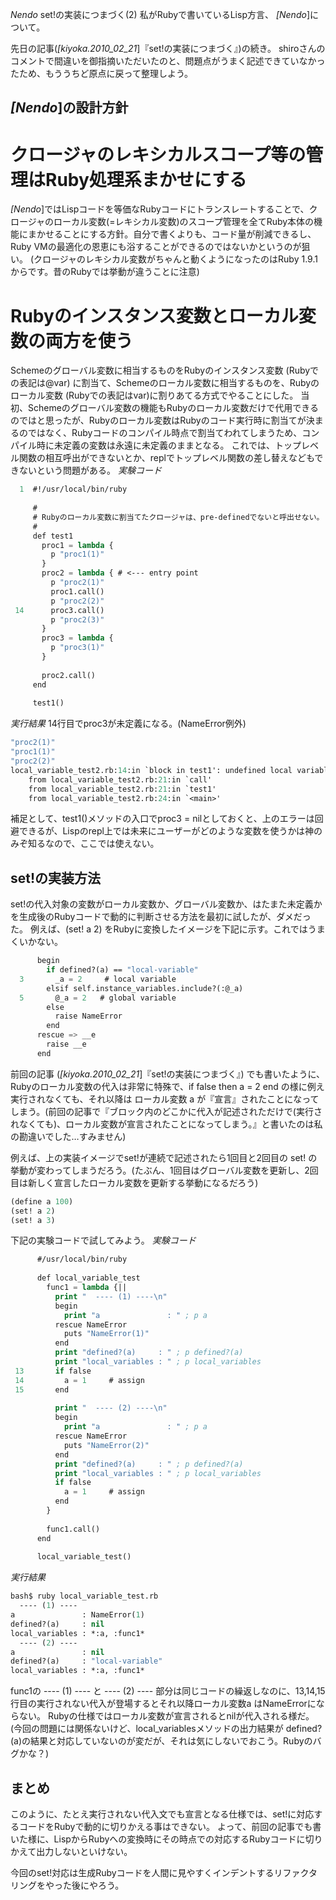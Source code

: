 *Nendo* set!の実装につまづく(2)
私がRubyで書いているLisp方言、 *[Nendo*]について。

先日の記事(*[kiyoka.2010_02_21*]『set!の実装につまづく』)の続き。
shiroさんのコメントで間違いを御指摘いただいたのと、問題点がうまく記述できていなかったため、もううちど原点に戻って整理しよう。

## *[Nendo*]の設計方針
# クロージャのレキシカルスコープ等の管理はRuby処理系まかせにする
*[Nendo*]ではLispコードを等価なRubyコードにトランスレートすることで、クロージャのローカル変数(=レキシカル変数)のスコープ管理を全てRuby本体の機能にまかせることにする方針。自分で書くよりも、コード量が削減できるし、Ruby VMの最適化の恩恵にも浴することができるのではないかというのが狙い。
(クロージャのレキシカル変数がちゃんと動くようになったのはRuby 1.9.1からです。昔のRubyでは挙動が違うことに注意)

# Rubyのインスタンス変数とローカル変数の両方を使う
Schemeのグローバル変数に相当するものをRubyのインスタンス変数 (Rubyでの表記は@var) に割当て、Schemeのローカル変数に相当するものを、Rubyのローカル変数 (Rubyでの表記はvar)に割りあてる方式でやることにした。
当初、Schemeのグローバル変数の機能もRubyのローカル変数だけで代用できるのではと思ったが、Rubyのローカル変数はRubyのコード実行時に割当てが決まるのではなく、Rubyコードのコンパイル時点で割当てわれてしまうため、コンパイル時に未定義の変数は永遠に未定義のままとなる。
これでは、トップレベル関数の相互呼出ができないとか、replでトップレベル関数の差し替えなどもできないという問題がある。
*実験コード*
```lisp
  1  #!/usr/local/bin/ruby
     
     #
     # Rubyのローカル変数に割当てたクロージャは、pre-definedでないと呼出せない。
     #
     def test1
       proc1 = lambda {
         p "proc1(1)"
       }
       proc2 = lambda { # <--- entry point
         p "proc2(1)"
         proc1.call()
         p "proc2(2)"
 14      proc3.call()
         p "proc2(3)"
       }
       proc3 = lambda {
         p "proc3(1)"
       }
       
       proc2.call()
     end
     
     test1()
```

*実行結果*
14行目でproc3が未定義になる。(NameError例外)
```lisp
"proc2(1)"
"proc1(1)"
"proc2(2)"
local_variable_test2.rb:14:in `block in test1': undefined local variable or method `proc3' for main:Object (NameError)
	from local_variable_test2.rb:21:in `call'
	from local_variable_test2.rb:21:in `test1'
	from local_variable_test2.rb:24:in `<main>'
```

補足として、test1()メソッドの入口でproc3 = nilとしておくと、上のエラーは回避できるが、Lispのrepl上では未来にユーザーがどのような変数を使うかは神のみぞ知るなので、ここでは使えない。

## set!の実装方法
set!の代入対象の変数がローカル変数か、グローバル変数か、はたまた未定義かを生成後のRubyコードで動的に判断させる方法を最初に試したが、ダメだった。
例えば、(set! a 2) をRubyに変換したイメージを下記に示す。これではうまくいかない。
```lisp
      begin
        if defined?(a) == "local-variable"
  3       _a = 2     # local variable
        elsif self.instance_variables.include?(:@_a)
  5       @_a = 2   # global variable
        else
          raise NameError
        end    
      rescue => __e
        raise __e
      end
```

前回の記事 (*[kiyoka.2010_02_21*]『set!の実装につまづく』) でも書いたように、Rubyのローカル変数の代入は非常に特殊で、if false then  a = 2  end の様に例え実行されなくても、それ以降は ローカル変数 a が『宣言』されたことになってしまう。(前回の記事で『ブロック内のどこかに代入が記述されただけで(実行されなくても)、ローカル変数が宣言されたことになってしまう。』と書いたのは私の勘違いでした…すみません)

例えば、上の実装イメージでset!が連続で記述されたら1回目と2回目の set! の挙動が変わってしまうだろう。(たぶん、1回目はグローバル変数を更新し、2回目は新しく宣言したローカル変数を更新する挙動になるだろう)
```lisp
(define a 100)
(set! a 2)
(set! a 3)
```

下記の実験コードで試してみよう。
*実験コード*
```lisp
      #/usr/local/bin/ruby
      
      def local_variable_test
        func1 = lambda {||
          print "  ---- (1) ----\n" 
          begin
            print "a               : " ; p a
          rescue NameError
            puts "NameError(1)"
          end
          print "defined?(a)     : " ; p defined?(a)
          print "local_variables : " ; p local_variables
 13       if false
 14         a = 1     # assign
 15       end
      
          print "  ---- (2) ----\n" 
          begin
            print "a               : " ; p a
          rescue NameError
            puts "NameError(2)"
          end
          print "defined?(a)     : " ; p defined?(a)
          print "local_variables : " ; p local_variables
          if false
            a = 1     # assign
          end
        }
      
        func1.call()
      end
      
      local_variable_test()
```

*実行結果*
```lisp
bash$ ruby local_variable_test.rb
  ---- (1) ----
a               : NameError(1)
defined?(a)     : nil
local_variables : *:a, :func1*
  ---- (2) ----
a               : nil
defined?(a)     : "local-variable"
local_variables : *:a, :func1*
```

func1の ---- (1) ---- と ---- (2) ---- 部分は同じコードの繰返しなのに、13,14,15行目の実行されない代入が登場するとそれ以降ローカル変数a はNameErrorにならない。
Rubyの仕様ではローカル変数が宣言されるとnilが代入される様だ。(今回の問題には関係ないけど、local_variablesメソッドの出力結果が defined?(a)の結果と対応していないのが変だが、それは気にしないでおこう。Rubyのバグかな？)

## まとめ
このように、たとえ実行されない代入文でも宣言となる仕様では、set!に対応するコードをRubyで動的に切りかえる事はできない。
よって、前回の記事でも書いた様に、LispからRubyへの変換時にその時点での対応するRubyコードに切りかえて出力しないといけない。

今回のset!対応は生成Rubyコードを人間に見やすくインデントするリファクタリングをやった後にやろう。
